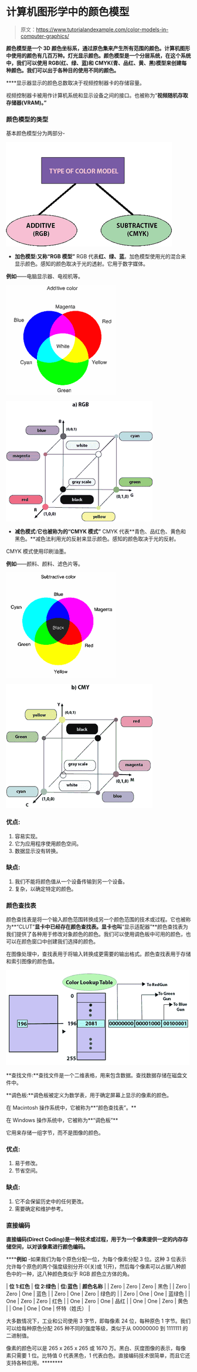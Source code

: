 # 计算机图形学中的颜色模型

> 原文：<https://www.tutorialandexample.com/color-models-in-computer-graphics/>

**颜色模型是一个 3D 颜色坐标系，通过原色集来产生所有范围的颜色。**计算机图形中使用的颜色有几百万种。灯光显示颜色。颜色模型是一个分层系统，在这个系统中，我们可以使用 RGB(红、绿、蓝)和 CMYK(青、品红、黄、黑)模型来创建每种颜色。我们可以出于各种目的使用不同的颜色。****

 ****显示器显示的颜色总数取决于视频控制器卡的存储容量。

视频控制器卡被用作计算机系统和显示设备之间的接口。也被称为“**视频随机存取存储器(VRAM)。”**

### **颜色模型的类型**

基本颜色模型分为两部分-

![Color Model](img/8bfd040333cdb0b40d313ff7c23c988f.png)

*   **加色模型:**又称**“RGB 模型”** RGB 代表**红、绿、蓝**。加色模型使用光的混合来显示颜色。感知的颜色取决于光的透射。它用于数字媒体。

**例如**——电脑显示器、电视机等。

![Color Model 1](img/5bc87542a45d11c3fee0a604637bf0da.png)

![Color Model 2](img/5af715fafb3eeba12b3204dc380c1fd1.png)

*   **减色模式:**它也被称为**的“CMYK 模式”** CMYK 代表**青色、品红色、黄色和黑色。**减色法利用光的反射来显示颜色。感知的颜色取决于光的反射。

CMYK 模式使用印刷油墨。

**例如**——颜料、颜料、滤色片等。

![Color Model 3](img/fc5f7020efa31a945400bc07e0fdf067.png)

![Color Model 4](img/c52c224aed549bbcbba11c8095f44b5f.png)

### **优点:**

1.  容易实现。
2.  它为应用程序使用颜色空间。
3.  数据显示没有转换。

### **缺点:**

1.  我们不能将颜色值从一个设备传输到另一个设备。
2.  复杂，以确定特定的颜色。

### **颜色查找表**

颜色查找表是将一个输入颜色范围转换成另一个颜色范围的技术或过程。它也被称为**“CLUT”**显卡中已经存在颜色查找表。显卡也叫**“显示适配器”**颜色查找表为我们提供了各种用于修改对象颜色的颜色。我们可以使用调色板中可用的颜色，也可以在颜色窗口中创建我们选择的颜色。

在图像处理中，查找表用于将输入转换成更需要的输出格式。颜色查找表用于存储和索引图像的颜色值。

![Color Model 5](img/68f6a41c6a8182ec696f83b36fcdbe07.png)

**查找文件:**查找文件是一个二维表格，用来包含数据。查找数据存储在磁盘文件中。

**调色板:**调色板被定义为数学表，用于确定屏幕上显示的像素的颜色。

在 Macintosh 操作系统中，它被称为**“颜色查找表”。**

在 Windows 操作系统中，它被称为**“调色板”**

它用来存储一组字节，而不是图像的颜色。

### **优点:**

1.  易于修改。
2.  节省空间。

### **缺点:**

1.  它不会保留历史中的任何更改。
2.  需要确定和维护参考。

### **直接编码**

**直接编码(Direct Coding)是一种技术或过程，用于为一个像素提供一定的内存存储空间，以对该像素进行颜色编码。**

 ******例如** -如果我们为每个原色分配一位，为每个像素分配 3 位。这种 3 位表示允许每个原色的两个强度级别分开:0(关)或 1(开)，然后每个像素可以占据八种颜色中的一种，这八种颜色类似于 RGB 颜色立方体的角。



| **位 1:红色** | **位 2:绿色** | **位:蓝色** | **颜色名称** |
| Zero | Zero | Zero | 黑色 |
| Zero | Zero | One | 蓝色 |
| Zero | One | Zero | 绿色的 |
| Zero | One | One | 蓝绿色 |
| One | Zero | Zero | 红色 |
| One | Zero | One | 品红 |
| One | One | Zero | 黄色 |
| One | One | One | 怀特（姓氏） |



大多数情况下，工业和公司使用 3 字节，即每像素 24 位，每种原色 1 字节。我们可以给每种原色分配 265 种不同的强度等级，类似于从 00000000 到 1111111 的二进制值。

像素的颜色可以是 265 x 265 x 265 或 1670 万。黑白、灰度图像的表示，每像素只需要 1 位。比特值 0 代表黑色，1 代表白色。直接编码技术很简单，而且它还支持各种应用。********